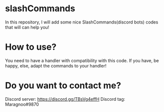 # slashCommands
In this repository, I will add some nice SlashCommands(discord bots) codes that will can help you!

# How to use?

You need to have a handler with compatibility with this code. If you have, be happy, else, adapt the commands to your handler!

# Do you want to contact me?

Discord server: https://discord.gg/TBsVg4effH
Discord tag: Maragnoo#9870

